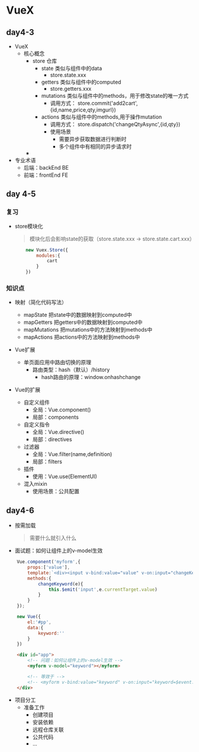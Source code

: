 # VueX

## day4-3
* VueX
    * 核心概念
        * store     仓库
            * state     类似与组件中的data
                * store.state.xxx
            * getters   类似与组件中的computed
                * store.getters.xxx
            * mutations  类似与组件中的methods，用于修改state的唯一方式
                * 调用方式： store.commit('add2cart',{id,name,price,qty,imgurl})
            * actions   类似与组件中的methods,用于操作mutation
                * 调用方式： store.dispatch('changeQtyAsync',{id,qty})
                * 使用场景
                    * 需要异步获取数据进行判断时
                    * 多个组件中有相同的异步请求时
        * 
* 专业术语
    * 后端：backEnd  BE
    * 前端：frontEnd FE

## day 4-5

### 复习
* store模块化
    > 模块化后会影响state的获取（store.state.xxx -> store.state.cart.xxx）
    ```js
        new Vuex.Store({
            modules:{
                cart
            }
        })
    ```

### 知识点
* 映射（简化代码写法）
    * mapState      把state中的数据映射到computed中
    * mapGetters    把getters中的数据映射到computed中
    * mapMutations  把mutations中的方法映射到methods中
    * mapActions    把actions中的方法映射到methods中

* Vue扩展
    * 单页面应用中路由切换的原理
        * 路由类型：hash（默认）/history
            * hash路由的原理：window.onhashchange

* Vue的扩展
    * 自定义组件
        * 全局：Vue.component()
        * 局部：components
    * 自定义指令
        * 全局：Vue.directive()
        * 局部：directives
    * 过滤器
        * 全局：Vue.filter(name,definition)
        * 局部：filters
    * 插件
        * 使用：Vue.use(ElementUI)
    * 混入mixin
        * 使用场景：公共配置

## day4-6
* 按需加载
    >需要什么就引入什么


* 面试题：如何让组件上的v-model生效
```js
    Vue.component('myform',{
        props:['value'],
        template:`<div><input v-bind:value="value" v-on:input="changeKeyword"/><button>搜索<button></div>`,
        methods:{
            changeKeyword(e){
                this.$emit('input',e.currentTarget.value)
            }
        }
    });

    new Vue({
        el:'#pp',
        data:{
            keyword:''
        }
    })
```
```html
    <div id="app">
        <!-- 问题：如何让组件上的v-model生效 -->
        <myform v-model="keyword"></myform>

        <!-- 等效于 -->
        <!-- <myform v-bind:value="keyword" v-on:input="keyword=$event.target.value"></myform> -->
    </div>
```

* 项目分工
    * 准备工作
        * 创建项目
        * 安装依赖
        * 远程仓库关联
        * 公共代码
        * ...
